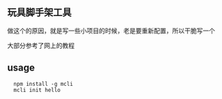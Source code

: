 ## 玩具脚手架工具

做这个的原因，就是写一些小项目的时候，老是要重新配置，所以干脆写一个

大部分参考了网上的教程

## usage
```
  npm install -g mcli
  mcli init hello
```